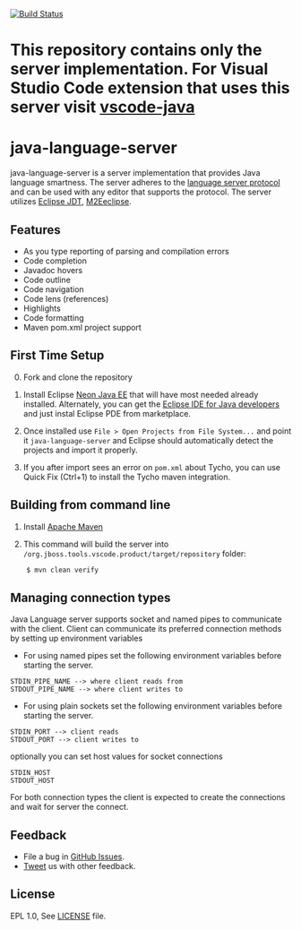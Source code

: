 [![Build Status](https://travis-ci.org/gorkem/java-language-server.svg?branch=master)](https://travis-ci.org/gorkem/java-language-server)

This repository contains only the server implementation.
For Visual Studio Code extension that uses this server visit
[vscode-java](https://github.com/gorkem/vscode-java)
=========================

java-language-server
=====================

java-language-server is a server implementation that provides Java language smartness.
The server adheres to the [language server protocol](https://github.com/Microsoft/language-server-protocol)
and can be used with any editor that supports the protocol.  The server utilizes [Eclipse
JDT](http://www.eclipse.org/jdt/), [M2Eeclipse](http://www.eclipse.org/m2e/).

Features
--------------
* As you type reporting of parsing and compilation errors
* Code completion
* Javadoc hovers
* Code outline
* Code navigation
* Code lens (references)
* Highlights
* Code formatting
* Maven pom.xml project support


First Time Setup
--------------
0. Fork and clone the repository
1. Install Eclipse [Neon Java EE](http://www.eclipse.org/downloads/packages/eclipse-ide-java-ee-developers/neonr)
that will have most needed already installed. Alternately,
you can get the [Eclipse IDE for Java developers](http://www.eclipse.org/downloads/packages/eclipse-ide-java-developers/neonr)
and just instal Eclipse PDE from marketplace.

2. Once installed use `File > Open Projects from File System...` and
point it `java-language-server` and Eclipse should automatically
detect the projects and import it properly.

3. If you after import sees an error on `pom.xml` about Tycho, you can use Quick Fix
(Ctrl+1) to install the Tycho maven integration.


Building from command line
----------------------------

1. Install [Apache Maven](https://maven.apache.org/)

2. This command will build the server into `/org.jboss.tools.vscode.product/target/repository` folder:
```bash    
    $ mvn clean verify
````

Managing connection types
-------------------------
Java Language server supports socket and named pipes to communicate with the client.
Client can communicate its preferred connection methods by setting up environment
variables
* For using named pipes set the following environment variables before starting
the server.
```
STDIN_PIPE_NAME --> where client reads from
STDOUT_PIPE_NAME --> where client writes to
```
* For using plain sockets set the following environment variables before starting the
server.
```
STDIN_PORT --> client reads
STDOUT_PORT --> client writes to
```
optionally you can set host values for socket connections
```
STDIN_HOST
STDOUT_HOST
```
For both connection types the client is expected to create the connections
and wait for server the connect.


Feedback
---------

* File a bug in [GitHub Issues](https://github.com/gorkem/java-language-server/issues).
* [Tweet](https://twitter.com/GorkemErcan) us with other feedback.


License
-------
EPL 1.0, See [LICENSE](LICENSE) file.
